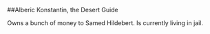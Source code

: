 ##Alberic Konstantin, the Desert Guide

Owns a bunch of money to Samed Hildebert. Is currently living in jail.

